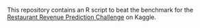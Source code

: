 This repository contains an R script to beat the benchmark for the [Restaurant Revenue Prediction Challenge](https://www.kaggle.com/c/restaurant-revenue-prediction) on Kaggle.
